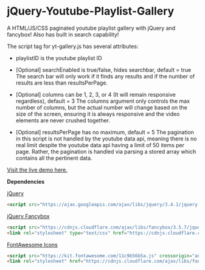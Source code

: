 # jQuery-Youtube-Playlist-Gallery
A HTML/JS/CSS paginated youtube playlist gallery with jQuery and fancybox! Also has built in search capability!

The script tag for yt-gallery.js has several attributes:

 - playlistID is the youtube playlist ID

 - [Optional] searchEnabled is true/false, hides searchbar, default = true
      The search bar will only work if it finds any results and if the number of results are less than resultsPerPage.
  
 - [Optional] columns can be 1, 2, 3, or 4 (It will remain responsive regardless), default = 3
      The columns argument only controls the max number of columns, but the actual number will change based on the
      size of the screen, ensuring it is always responsive and the video elements are never crushed together.
 
 - [Optional] resultsPerPage has no maximum, default = 5
      The pagination in this script is not handled by the youtube data api, meaning there is no real limit
      despite the youtube data api having a limit of 50 items per page. Rather, the pagination is handled
      via parsing a stored array which contains all the pertinent data.
  

[Visit the live demo here.](https://miromanestar.github.io/jQuery-Youtube-Playlist-Gallery/)

**Dependencies**

<a href="https://jquery.com/">jQuery</a>
```html
<script src="https://ajax.googleapis.com/ajax/libs/jquery/3.4.1/jquery.min.js"></script>
```
<a href="https://fancyapps.com/fancybox/3/">jQuery Fancybox</a>
```html
<script src="https://cdnjs.cloudflare.com/ajax/libs/fancybox/3.5.7/jquery.fancybox.js"></script>
<link rel="stylesheet" type="text/css" href="https://cdnjs.cloudflare.com/ajax/libs/fancybox/3.5.7/jquery.fancybox.css">
```
<a href="https://fontawesome.com/">FontAwesome Icons</a>
```html
<script src="https://kit.fontawesome.com/11c9b56b5a.js" crossorigin="anonymous"></script>
<link rel="stylesheet" href="https://cdnjs.cloudflare.com/ajax/libs/font-awesome/4.7.0/css/font-awesome.min.css">
```
